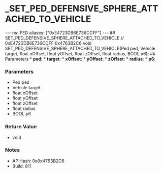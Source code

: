 # _SET_PED_DEFENSIVE_SPHERE_ATTACHED_TO_VEHICLE

--- ns: PED aliases: ["0xE4723DB6E736CCFF"] --- ## SET_PED_DEFENSIVE_SPHERE_ATTACHED_TO_VEHICLE  // 0xE4723DB6E736CCFF 0x4763B2C6 void SET_PED_DEFENSIVE_SPHERE_ATTACHED_TO_VEHICLE(Ped ped, Vehicle target, float xOffset, float yOffset, float zOffset, float radius, BOOL p6);   ## Parameters * **ped**: * **target**: * **xOffset**: * **yOffset**: * **zOffset**: * **radius**: * **p6**:

### Parameters
* Ped ped
* Vehicle target
* float xOffset
* float yOffset
* float zOffset
* float radius
* BOOL p6

### Return Value
* void

### Notes
* AP Hash: 0x0x4763B2C6
* Build: 811

